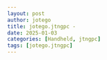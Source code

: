 ```yaml
---
layout: post
author: jotego
title: jotego.jtngpc - 
date: 2025-01-03
categories: [Handheld, jtngpc]
tags: [jotego.jtngpc]
---
```


